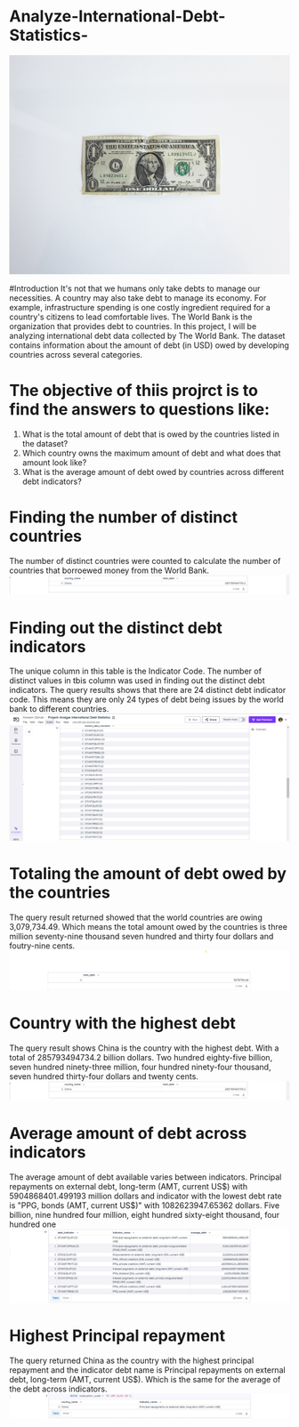 # Analyze-International-Debt-Statistics-
![](Dollar.jpg)

#Introduction
It's not that we humans only take debts to manage our necessities. A country may also take debt to manage its economy. For example, infrastructure spending is one costly ingredient required for a country's citizens to lead comfortable lives. The World Bank is the organization that provides debt to countries.
In this project, I will be analyzing international debt data collected by The World Bank. The dataset contains information about the amount of debt (in USD) owed by developing countries across several categories. 

# The objective of thiis projrct is to find the answers to questions like:

1. What is the total amount of debt that is owed by the countries listed in the dataset?
2. Which country owns the maximum amount of debt and what does that amount look like?
3. What is the average amount of debt owed by countries across different debt indicators?
  
# Finding the number of distinct countries
The number of distinct countries were counted to calculate the number of countries that borroewed money from the World Bank. 
![](Total_Distinct_Countries.jpg)

# Finding out the distinct debt indicators
The unique column in this table is the Indicator Code. The number of distinct values in tbis column was used in finding out the distinct debt indicators. 
The query results shows that there are 24 distinct debt indicator code. This means they are only 24 types of debt being issues by the world bank to different countries. 
![](Distinct_Debt_Indicator_Code.jpg)

# Totaling the amount of debt owed by the countries
The query result returned showed that the world countries are owing 3,079,734.49. Which means the total amount owed by the countries is three million seventy-nine thousand seven hundred and thirty four dollars and foutry-nine cents.
![](Total_Debt.jpg)

# Country with the highest debt
The query result shows China is the country with the highest debt. With a total of 285793494734.2 billion dollars. Two hundred eighty-five billion, seven hundred ninety-three million, four hundred ninety-four thousand, seven hundred thirty-four dollars and twenty cents. 
![](Country_With_The_highest_Debt.jpg)

# Average amount of debt across indicators
The average amount of debt available varies between indicators. Principal repayments on external debt, long-term (AMT, current US$) with 5904868401.499193 million dollars and indicator with the lowest debt rate is "PPG, bonds (AMT, current US$)" with 1082623947.65362 dollars. Five billion, nine hundred four million, eight hundred sixty-eight thousand, four hundred one
![](Average_Debt_Per_Indicator.jpg)

# Highest Principal repayment 
The query returned China as the country with the highest principal repayment and the indicator debt name is  Principal repayments on external debt, long-term (AMT, current US$). Which is the same for the average of the debt across indicators. 
![](Highest_Principal_Repayment.jpg)

   
   
